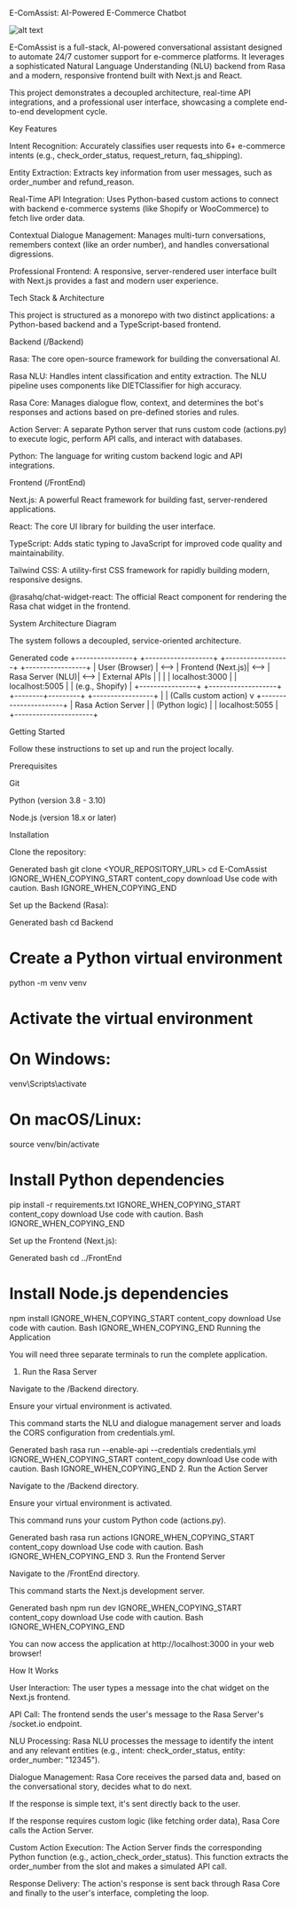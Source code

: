 E-ComAssist: AI-Powered E-Commerce Chatbot

![alt text](PLACE_YOUR_SCREENSHOT_URL_OR_PATH_HERE)

E-ComAssist is a full-stack, AI-powered conversational assistant designed to automate 24/7 customer support for e-commerce platforms. It leverages a sophisticated Natural Language Understanding (NLU) backend from Rasa and a modern, responsive frontend built with Next.js and React.

This project demonstrates a decoupled architecture, real-time API integrations, and a professional user interface, showcasing a complete end-to-end development cycle.

Key Features

Intent Recognition: Accurately classifies user requests into 6+ e-commerce intents (e.g., check_order_status, request_return, faq_shipping).

Entity Extraction: Extracts key information from user messages, such as order_number and refund_reason.

Real-Time API Integration: Uses Python-based custom actions to connect with backend e-commerce systems (like Shopify or WooCommerce) to fetch live order data.

Contextual Dialogue Management: Manages multi-turn conversations, remembers context (like an order number), and handles conversational digressions.

Professional Frontend: A responsive, server-rendered user interface built with Next.js provides a fast and modern user experience.

Tech Stack & Architecture

This project is structured as a monorepo with two distinct applications: a Python-based backend and a TypeScript-based frontend.

Backend (/Backend)

Rasa: The core open-source framework for building the conversational AI.

Rasa NLU: Handles intent classification and entity extraction. The NLU pipeline uses components like DIETClassifier for high accuracy.

Rasa Core: Manages dialogue flow, context, and determines the bot's responses and actions based on pre-defined stories and rules.

Action Server: A separate Python server that runs custom code (actions.py) to execute logic, perform API calls, and interact with databases.

Python: The language for writing custom backend logic and API integrations.

Frontend (/FrontEnd)

Next.js: A powerful React framework for building fast, server-rendered applications.

React: The core UI library for building the user interface.

TypeScript: Adds static typing to JavaScript for improved code quality and maintainability.

Tailwind CSS: A utility-first CSS framework for rapidly building modern, responsive designs.

@rasahq/chat-widget-react: The official React component for rendering the Rasa chat widget in the frontend.

System Architecture Diagram

The system follows a decoupled, service-oriented architecture.

Generated code
+----------------+      +-------------------+      +------------------+      +-----------------+
| User (Browser) | <--> | Frontend (Next.js)| <--> | Rasa Server (NLU)| <--> |  External APIs  |
|                |      | localhost:3000    |      | localhost:5005   |      | (e.g., Shopify) |
+----------------+      +-------------------+      +--------+---------+      +-----------------+
                                                            |
                                                            | (Calls custom action)
                                                            v
                                                  +----------------------+
                                                  | Rasa Action Server   |
                                                  | (Python logic)       |
                                                  | localhost:5055       |
                                                  +----------------------+

Getting Started

Follow these instructions to set up and run the project locally.

Prerequisites

Git

Python (version 3.8 - 3.10)

Node.js (version 18.x or later)

Installation

Clone the repository:

Generated bash
git clone <YOUR_REPOSITORY_URL>
cd E-ComAssist
IGNORE_WHEN_COPYING_START
content_copy
download
Use code with caution.
Bash
IGNORE_WHEN_COPYING_END

Set up the Backend (Rasa):

Generated bash
cd Backend

# Create a Python virtual environment
python -m venv venv

# Activate the virtual environment
# On Windows:
venv\Scripts\activate
# On macOS/Linux:
source venv/bin/activate

# Install Python dependencies
pip install -r requirements.txt
IGNORE_WHEN_COPYING_START
content_copy
download
Use code with caution.
Bash
IGNORE_WHEN_COPYING_END

Set up the Frontend (Next.js):

Generated bash
cd ../FrontEnd

# Install Node.js dependencies
npm install
IGNORE_WHEN_COPYING_START
content_copy
download
Use code with caution.
Bash
IGNORE_WHEN_COPYING_END
Running the Application

You will need three separate terminals to run the complete application.

1. Run the Rasa Server

Navigate to the /Backend directory.

Ensure your virtual environment is activated.

This command starts the NLU and dialogue management server and loads the CORS configuration from credentials.yml.

Generated bash
rasa run --enable-api --credentials credentials.yml
IGNORE_WHEN_COPYING_START
content_copy
download
Use code with caution.
Bash
IGNORE_WHEN_COPYING_END
2. Run the Action Server

Navigate to the /Backend directory.

Ensure your virtual environment is activated.

This command runs your custom Python code (actions.py).

Generated bash
rasa run actions
IGNORE_WHEN_COPYING_START
content_copy
download
Use code with caution.
Bash
IGNORE_WHEN_COPYING_END
3. Run the Frontend Server

Navigate to the /FrontEnd directory.

This command starts the Next.js development server.

Generated bash
npm run dev
IGNORE_WHEN_COPYING_START
content_copy
download
Use code with caution.
Bash
IGNORE_WHEN_COPYING_END

You can now access the application at http://localhost:3000 in your web browser!

How It Works

User Interaction: The user types a message into the chat widget on the Next.js frontend.

API Call: The frontend sends the user's message to the Rasa Server's /socket.io endpoint.

NLU Processing: Rasa NLU processes the message to identify the intent and any relevant entities (e.g., intent: check_order_status, entity: order_number: "12345").

Dialogue Management: Rasa Core receives the parsed data and, based on the conversational story, decides what to do next.

If the response is simple text, it's sent directly back to the user.

If the response requires custom logic (like fetching order data), Rasa Core calls the Action Server.

Custom Action Execution: The Action Server finds the corresponding Python function (e.g., action_check_order_status). This function extracts the order_number from the slot and makes a simulated API call.

Response Delivery: The action's response is sent back through Rasa Core and finally to the user's interface, completing the loop.
